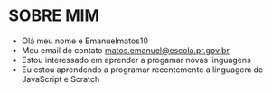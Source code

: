 #  SOBRE MIM
- Olá meu nome e Emanuelmatos10
- Meu email de contato matos.emanuel@escola.pr.gov.br
- Estou interessado em aprender a progamar novas linguagens
- Eu estou aprendendo a programar recentemente a linguagem de JavaScript e Scratch
<!---
Emanuelmatos10/Emanuelmatos10 is a ✨ special ✨ repository because its `README.md` (this file) appears on your GitHub profile.
You can click the Preview link to take a look at your changes.
--->

